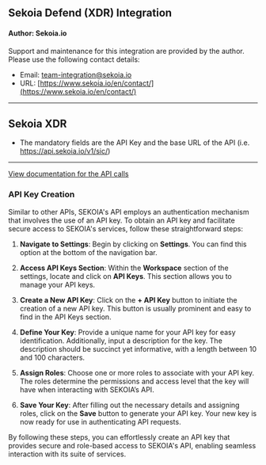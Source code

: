 ## Sekoia Defend (XDR) Integration
#### Author: Sekoia.io

Support and maintenance for this integration are provided by the author. Please use the following contact details:
- Email: team-integration@sekoia.io
- URL: [https://www.sekoia.io/en/contact/](https://www.sekoia.io/en/contact/)
***

## Sekoia XDR
- The mandatory fields are the API Key and the base URL of the API (i.e. https://api.sekoia.io/v1/sic/)
---
[View documentation for the API calls](https://docs.sekoia.io/xdr/)

### API Key Creation

Similar to other APIs, SEKOIA's API employs an authentication mechanism that involves the use of an API key. To obtain an API key and facilitate secure access to SEKOIA's services, follow these straightforward steps:

1. **Navigate to Settings**: Begin by clicking on **Settings**. You can find this option at the bottom of the navigation bar.

2. **Access API Keys Section**: Within the **Workspace** section of the settings, locate and click on **API Keys**. This section allows you to manage your API keys.

3. **Create a New API Key**: Click on the **+ API Key** button to initiate the creation of a new API key. This button is usually prominent and easy to find in the API Keys section.

4. **Define Your Key**: Provide a unique name for your API key for easy identification. Additionally, input a description for the key. The description should be succinct yet informative, with a length between 10 and 100 characters.

5. **Assign Roles**: Choose one or more roles to associate with your API key. The roles determine the permissions and access level that the key will have when interacting with SEKOIA’s API.

6. **Save Your Key**: After filling out the necessary details and assigning roles, click on the **Save** button to generate your API key. Your new key is now ready for use in authenticating API requests.

By following these steps, you can effortlessly create an API key that provides secure and role-based access to SEKOIA's API, enabling seamless interaction with its suite of services.
